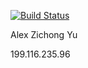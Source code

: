 [![Build Status](https://travis-ci.com/cmput401-fall2018/web-app-ci-cd-with-travis-ci-AlexZichong.svg?branch=master)](https://travis-ci.com/cmput401-fall2018/web-app-ci-cd-with-travis-ci-AlexZichong)

Alex Zichong Yu

199.116.235.96
